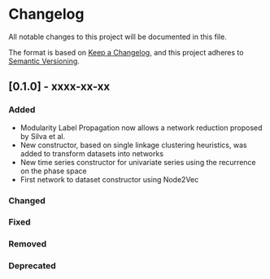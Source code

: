 # Changelog

All notable changes to this project will be documented in this file.

The format is based on [Keep a Changelog](https://keepachangelog.com/en/1.0.0/),
and this project adheres to [Semantic Versioning](https://semver.org/spec/v2.0.0.html).

## [0.1.0] - xxxx-xx-xx

### Added
- Modularity Label Propagation now allows a network reduction proposed by Silva et al.
- New constructor, based on single linkage clustering heuristics, was added to transform datasets into networks
- New time series constructor for univariate series using the recurrence on the phase space
- First network to dataset constructor using Node2Vec

### Changed

### Fixed

### Removed

### Deprecated

[0.0.1]: https://github.com/TNanukem/scikit-net/releases/tag/v0.0.1